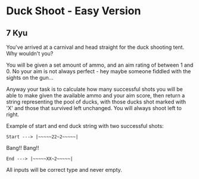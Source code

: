 # Duck Shoot - Easy Version
## 7 Kyu

You've arrived at a carnival and head straight for the duck shooting tent. Why wouldn't you?

You will be given a set amount of ammo, and an aim rating of between 1 and 0. No your aim is not always perfect - hey maybe someone fiddled with the sights on the gun...

Anyway your task is to calculate how many successful shots you will be able to make given the available ammo and your aim score, then return a string representing the pool of ducks, with those ducks shot marked with 'X' and those that survived left unchanged. You will always shoot left to right.

Example of start and end duck string with two successful shots:
```
Start ---> |~~~~~22~2~~~~~|
```
Bang!! Bang!!
```
End ---> |~~~~~XX~2~~~~~|
```
All inputs will be correct type and never empty.

